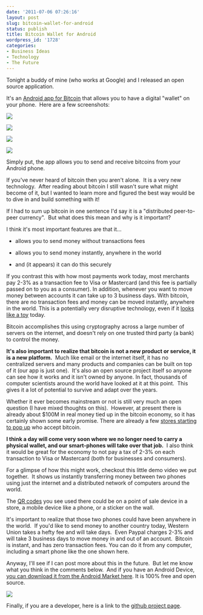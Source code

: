 ```yaml
---
date: '2011-07-06 07:26:16'
layout: post
slug: bitcoin-wallet-for-android
status: publish
title: Bitcoin Wallet for Android
wordpress_id: '1728'
categories:
- Business Ideas
- Technology
- The Future
---
```


Tonight a buddy of mine (who works at Google) and I released an open source application.

It's an [Android app for Bitcoin](https://market.android.com/details?id=com.bitcoinandroid) that allows you to have a digital "wallet" on your phone.  Here are a few screenshots:








![](http://i.imgur.com/aqF3p.png)


![](http://i.imgur.com/ilvNp.png)






![](http://i.imgur.com/ObBth.png)


![](http://i.imgur.com/TsZc7.png)




Simply put, the app allows you to send and receive bitcoins from your Android phone.

If you've never heard of bitcoin then you aren't alone.  It is a very new technology.  After reading about bitcoin I still wasn't sure what might become of it, but I wanted to learn more and figured the best way would be to dive in and build something with it!

If I had to sum up bitcoin in one sentence I'd say it is a "distributed peer-to-peer currency".  But what does this mean and why is it important?

I think it's most important features are that it...



	
  * allows you to send money without transactions fees

	
  * allows you to send money instantly, anywhere in the world

	
  * and (it appears) it can do this securely


If you contrast this with how most payments work today, most merchants pay 2-3% as a transaction fee to Visa or Mastercard (and this fee is partially passed on to you as a consumer). In addition, whenever you want to move money between accounts it can take up to 3 business days. With bitcoin, there are no transaction fees and money can be moved instantly, anywhere in the world. This is a potentially very disruptive technology, even if it [looks like a toy](http://cdixon.org/2010/01/03/the-next-big-thing-will-start-out-looking-like-a-toy/) today.

Bitcoin accomplishes this using cryptography across a large number of servers on the internet, and doesn't rely on one trusted third party (a bank) to control the money.

**It's also important to realize that bitcoin is not a new product or service, it is a new platform.**  Much like email or the internet itself, it has no centralized servers and many products and companies can be built on top of it (our app is just one).  It's also an open source project itself so anyone can see how it works and it isn't owned by anyone. In fact, thousands of computer scientists around the world have looked at it at this point.  This gives it a lot of potential to survive and adapt over the years.

Whether it ever becomes mainstream or not is still very much an open question (I have mixed thoughts on this).  However, at present there is already about $100M in real money tied up in the bitcoin economy, so it has certainly shown some early promise. There are already a few [stores starting to pop up](http://starburst.hackerfriendly.com/?p=1530) who accept bitcoin.

**I think a day will come very soon where we no longer need to carry a physical wallet, and our smart-phones will take over that job.**  I also think it would be great for the economy to not pay a tax of 2-3% on each transaction to Visa or Mastercard (both for businesses and consumers).

For a glimpse of how this might work, checkout this little demo video we put together.  It shows us instantly transferring money between two phones using just the internet and a distributed network of computers around the world.



The [QR codes](http://en.wikipedia.org/wiki/QR_code) you see used there could be on a point of sale device in a store, a mobile device like a phone, or a sticker on the wall.

It's important to realize that those two phones could have been anywhere in the world.  If you'd like to send money to another country today, Western Union takes a hefty fee and will take days.  Even Paypal charges 2-3% and will take 3 business days to move money in and out of an account.  Bitcoin is instant, and has zero transaction fees. You can do it from any computer, including a smart phone like the one shown here.

Anyway, I'll see if I can post more about this in the future.  But let me know what you think in the comments below.  And if you have an Android Device, [you can download it from the Android Market here](https://market.android.com/details?id=com.bitcoinandroid). It is 100% free and open source.

[![](http://s3.amazonaws.com/oldbloguploads/2011/07/Screen-shot-2011-07-05-at-11.25.05-PM-500x367.png)](https://market.android.com/details?id=com.bitcoinandroid)

Finally, if you are a developer, here is a link to the [github project page](https://github.com/barmstrong/bitcoin-android).
